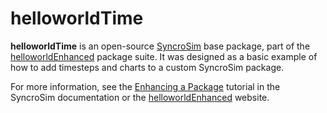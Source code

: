 # **helloworldTime**

**helloworldTime** is an open-source [SyncroSim](http://www.syncrosim.com) base package, part of the [helloworldEnhanced](https://github.com/ApexRMS/helloworldEnhanced) package suite. It was designed as a basic example of how to add timesteps and charts to a custom SyncroSim package. 

For more information, see the [Enhancing a Package](http://docs.syncrosim.com/how_to_guides/package_create_pipelines.html) tutorial in the SyncroSim documentation or the [helloworldEnhanced](https://apexrms.github.io/helloworldEnhanced/) website. 